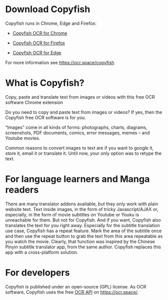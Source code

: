 # Download Copyfish

Copyfish runs in Chrome, Edge and Firefox:

- [Copyfish OCR for Chrome](https://chromewebstore.google.com/detail/copyfish-%F0%9F%90%9F-free-ocr-soft/eenjdnjldapjajjofmldgmkjaienebbj)

- [Copyfish OCR for Firefox](https://addons.mozilla.org/en-US/firefox/addon/copyfish-ocr-software/)

-  [Copyfish OCR for Edge](https://microsoftedge.microsoft.com/addons/detail/copyfish-free-ocr-softw/ankheondabfngkjomknppbpkjcdabdlg)

For more information see https://ocr.space/copyfish


# What is Copyfish?

Copy, paste and translate text from images or videos with this free OCR software Chrome extension

Do you need to copy and paste text from images or videos? If yes, then the Copyfish free OCR software is for you.

“Images” come in all kinds of forms: photographs, charts, diagrams, screenshots, PDF documents, comics, error messages, memes – and Youtube movies.

Common reasons to convert images to text are if you want to google it, store it, email it or translate it. Until now, your only option was to retype the text. 

# For language learners and Manga readers 

There are many translator addons available, but they only work with plain website text. Text inside images, in the form of tricky Javascript/AJAX or, especially, in the form of movie subtitles on Youtube or Youku is unreachable for them. But not for Copyfish. And if you want, Copyfish also translates the text for you right away. Especially for the subtitle translation use case, Copyfish has a repeat feature. Mark the area of the subtitle once and then use the repeat button to grab the text from this area repeatable as you watch the movie. Clearly, that function was inspired by the Chinese Pinyin subtitle translator app, from the same author. Copyfish replaces this app with a cross-platform solution.

# For developers

Copyfish is published under an open-source (GPL) license. 
As OCR software, Copyfish uses the free [OCR API](https://ocr.space/ocrapi) on https://ocr.space/. 


